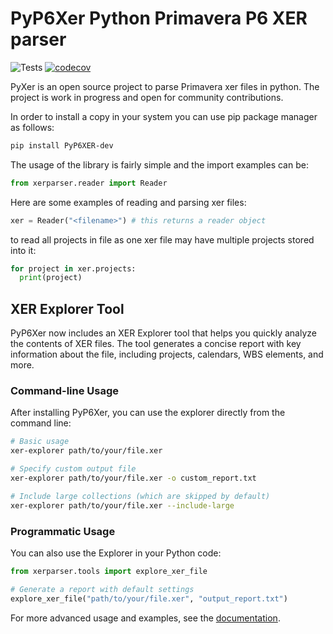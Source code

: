 # PyP6Xer Python Primavera P6 XER parser

![Tests](https://github.com/osama-ata/PyP6Xer-dev/actions/workflows/test.yml/badge.svg)
[![codecov](https://codecov.io/gh/osama-ata/PyP6Xer-dev/branch/master/graph/badge.svg?token=YOUR-TOKEN-HERE)](https://codecov.io/gh/osama-ata/PyP6Xer-dev)

PyXer is an open source project to parse Primavera xer files in python. The project is work in progress and open for community contributions.

In order to install a copy in your system you can use pip package manager as follows:

```bash
pip install PyP6XER-dev
```

The usage of the library is fairly simple and the import examples can be:

```python
from xerparser.reader import Reader
```

Here are some examples of reading and parsing xer files:

```python
xer = Reader("<filename>") # this returns a reader object  
```

to read all projects in file as one xer file may have multiple projects stored into it:

```python
for project in xer.projects:
  print(project)
```

## XER Explorer Tool

PyP6Xer now includes an XER Explorer tool that helps you quickly analyze the contents of XER files. The tool generates a concise report with key information about the file, including projects, calendars, WBS elements, and more.

### Command-line Usage

After installing PyP6Xer, you can use the explorer directly from the command line:

```bash
# Basic usage
xer-explorer path/to/your/file.xer

# Specify custom output file
xer-explorer path/to/your/file.xer -o custom_report.txt

# Include large collections (which are skipped by default)
xer-explorer path/to/your/file.xer --include-large
```

### Programmatic Usage

You can also use the Explorer in your Python code:

```python
from xerparser.tools import explore_xer_file

# Generate a report with default settings
explore_xer_file("path/to/your/file.xer", "output_report.txt")
```

For more advanced usage and examples, see the [documentation](https://pyp6xer.readthedocs.io/).
